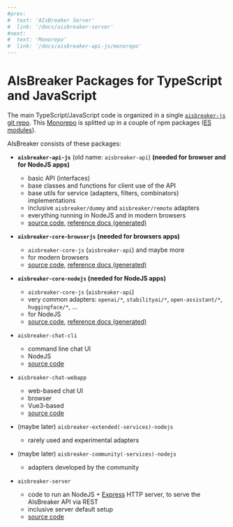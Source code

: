 ```yaml
---
#prev:
#  text: 'AIsBreaker Server'
#  link: '/docs/aisbreaker-server'
#next:
#  text: 'Monorepo'
#  link: '/docs/aisbreaker-api-js/monorepo'
---
```



AIsBreaker Packages for TypeScript and JavaScript
=================================================

The main TypeScript/JavaScript code is organized in a single [`aisbreaker-js` git repo](https://github.com/aisbreaker/aisbreaker-js/). This [Monorepo](monorepo) is splitted up in a couple of npm packages ([ES modules](https://nodejs.org/api/esm.html#esm_introduction)).

AIsBreaker consists of these packages:
- **`aisbreaker-api-js`** (old name: `aisbreaker-api`) **(needed for browser and for NodeJS apps)**
  - basic API (interfaces)
  - base classes and functions for client use of the API
  - base utils for service (adapters, filters, combinators) implementations
  - inclusive `aisbreaker/dummy` and `aisbreaker/remote` adapters
  - everything running in NodeJS and in modern browsers
  - [source code](https://github.com/aisbreaker/aisbreaker-js/tree/develop/packages/aisbreaker-api-js/), [reference docs (generated)](/reference/aisbreaker-api-js/README)
  
- **`aisbreaker-core-browserjs` (needed for browsers apps)**
  - `aisbreaker-core-js` (`aisbreaker-api`) and maybe more
  - for modern browsers
  - [source code](https://github.com/aisbreaker/aisbreaker-js/tree/develop/packages/aisbreaker-core-browserjs/), [reference docs (generated)](/reference/aisbreaker-core-browserjs/README)
  
- **`aisbreaker-core-nodejs` (needed for NodeJS apps)**
  - `aisbreaker-core-js` (`aisbreaker-api`)
  - very common adapters: `openai/*`, `stabilityai/*`, `open-assistant/*`, `huggingface/*`, ...
  - for NodeJS
  - [source code](https://github.com/aisbreaker/aisbreaker-js/tree/develop/packages/aisbreaker-core-nodejs/), [reference docs (generated)](/reference/aisbreaker-core-nodejs/README)

- `aisbreaker-chat-cli`
  - command line chat UI
  - NodeJS
  - [source code](https://github.com/aisbreaker/aisbreaker-js/tree/develop/packages/aisbreaker-chat-cli/)
  
- `aisbreaker-chat-webapp`
  - web-based chat UI
  - browser
  - Vue3-based
  - [source code](https://github.com/aisbreaker/aisbreaker-js/tree/develop/packages/aisbreaker-chat-webapp/)

- (maybe later) `aisbreaker-extended(-services)-nodejs`
  - rarely used and experimental adapters

- (maybe later) `aisbreaker-community(-services)-nodejs`
  - adapters developed by the community

- `aisbreaker-server`
  - code to run an NodeJS + [Express](https://expressjs.com/) HTTP server, to serve the AIsBreaker API via REST
  - inclusive server default setup
  - [source code](https://github.com/aisbreaker/aisbreaker-js/tree/develop/packages/aisbreaker-server/)

